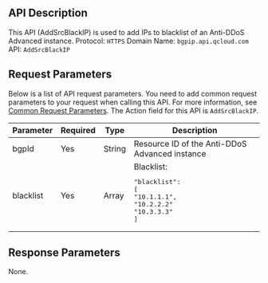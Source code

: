 ## API Description
This API (AddSrcBlackIP) is used to add IPs to blacklist of an Anti-DDoS Advanced instance.
Protocol: `HTTPS`
Domain Name: `bgpip.api.qcloud.com`
API: `AddSrcBlackIP`

## Request Parameters
Below is a list of API request parameters. You need to add common request parameters to your request when calling this API. For more information, see [Common Request Parameters](https://intl.cloud.tencent.com/document/product/297/7291). The Action field for this API is `AddSrcBlackIP`.

| Parameter | Required | Type | Description |
|---------|---------|---------|---------|
| bgpId | Yes | String | Resource ID of the Anti-DDoS Advanced instance|
| blacklist | Yes | Array | Blacklist:<pre>"blacklist": [</br>"10.1.1.1",</br>"10.2.2.2"</br>"10.3.3.3"</br>]</pre> |

## Response Parameters
None.

